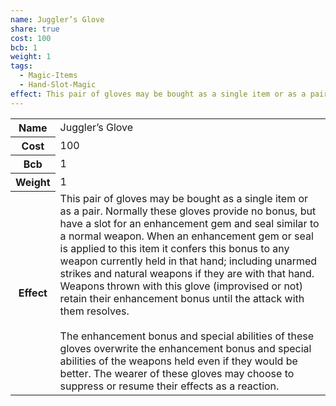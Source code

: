 ```yaml
---
name: Juggler’s Glove
share: true
cost: 100
bcb: 1
weight: 1
tags:
  - Magic-Items
  - Hand-Slot-Magic
effect: This pair of gloves may be bought as a single item or as a pair. Normally these gloves provide no bonus, but have a slot for an enhancement gem and seal similar to a normal weapon. When an enhancement gem or seal is applied to this item it confers this bonus to any weapon currently held in that hand; including unarmed strikes and natural weapons if they are with that hand. Weapons thrown with this glove (improvised or not) retain their enhancement bonus until the attack with them resolves.<br><br>The enhancement bonus and special abilities of these gloves overwrite the enhancement bonus and special abilities of the weapons held even if they would be better. The wearer of these gloves may choose to suppress or resume their effects as a reaction.
---
```

<p><span dir="ltr" style="overflow-x: auto;"><table><tbody><tr><th dir="ltr">Name</th><td dir="ltr">Juggler’s Glove</td></tr><tr><th dir="ltr">Cost</th><td dir="auto">100</td></tr><tr><th dir="ltr">Bcb</th><td dir="auto">1</td></tr><tr><th dir="ltr">Weight</th><td dir="auto">1</td></tr><tr><th dir="ltr">Effect</th><td dir="ltr">This pair of gloves may be bought as a single item or as a pair. Normally these gloves provide no bonus, but have a slot for an enhancement gem and seal similar to a normal weapon. When an enhancement gem or seal is applied to this item it confers this bonus to any weapon currently held in that hand; including unarmed strikes and natural weapons if they are with that hand. Weapons thrown with this glove (improvised or not) retain their enhancement bonus until the attack with them resolves.<br><br>The enhancement bonus and special abilities of these gloves overwrite the enhancement bonus and special abilities of the weapons held even if they would be better. The wearer of these gloves may choose to suppress or resume their effects as a reaction.</td></tr></tbody></table></span></p>